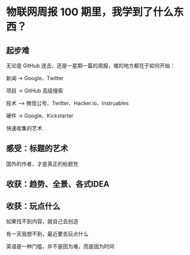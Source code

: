 物联网周报 100 期里，我学到了什么东西？
===


起步难
---

无论是 GitHub 连击，还是一星期一篇的周报，难的地方都在于如何开始：

新闻 -> Google、Twitter

项目 -> GitHub 高级搜索

技术 —> 微信公号、Twitter、Hacker.io、Instruables

硬件 -> Google、Kickstarter

快速收集的艺术


感受：标题的艺术
---

国外的作者，才是真正的标题党


收获：趋势、全景、各式IDEA
---

收获：玩点什么
---

如果找不到内容，就自己去创造

有一天我想不到，最近要去玩点什么

英语是一种门槛，并不是因为难，而是因为时间

